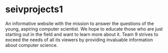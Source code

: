 # seivprojects1

An informative website with the mission to answer the questions of the young, aspiring computer scientist. We hope to educate those who are just starting out in the field and want to learn more about it. Team 9 strives to exceed the needs of all its viewers by providing invaluable information about computer science.